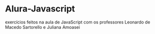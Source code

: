 # Alura-Javascript
exercícios feitos na aula de JavaScript com os professores 	Leonardo de Macedo Sartorello e 	Juliana Amoasei
